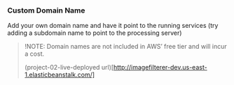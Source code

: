 
### Custom Domain Name

Add your own domain name and have it point to the running services (try adding a subdomain name to point to the processing server)
> !NOTE: Domain names are not included in AWS’ free tier and will incur a cost.
>
> (project-02-live-deployed url)[http://imagefilterer-dev.us-east-1.elasticbeanstalk.com/]
